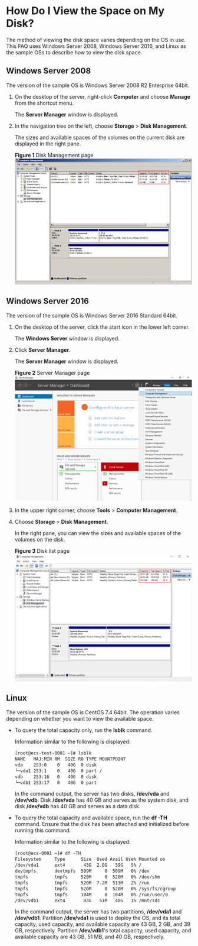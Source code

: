 # How Do I View the Space on My Disk?<a name="evs_faq_0053"></a>

The method of viewing the disk space varies depending on the OS in use. This FAQ uses Windows Server 2008, Windows Server 2016, and Linux as the sample OSs to describe how to view the disk space.

## Windows Server 2008<a name="section171726918570"></a>

The version of the sample OS is Windows Server 2008 R2 Enterprise 64bit.

1.  On the desktop of the server, right-click  **Computer**  and choose  **Manage**  from the shortcut menu.

    The  **Server Manager**  window is displayed.

2.  In the navigation tree on the left, choose  **Storage**  \>  **Disk Management**.

    The sizes and available spaces of the volumes on the current disk are displayed in the right pane.

    **Figure  1**  Disk Management page<a name="fig174673391438"></a>  
    ![](figures/disk-management-page.png "disk-management-page")


## Windows Server 2016<a name="section112851921192418"></a>

The version of the sample OS is Windows Server 2016 Standard 64bit.

1.  On the desktop of the server, click the start icon in the lower left corner.

    The  **Windows Server**  window is displayed.

2.  Click  **Server Manager**.

    The  **Server Manager**  window is displayed.

    **Figure  2**  Server Manager page<a name="fig0450125511307"></a>  
    ![](figures/server-manager-page.png "server-manager-page")

3.  In the upper right corner, choose  **Tools**  \>  **Computer Management**.
4.  Choose  **Storage**  \>  **Disk Management**.

    In the right pane, you can view the sizes and available spaces of the volumes on the disk.

    **Figure  3**  Disk list page<a name="fig11761034193212"></a>  
    ![](figures/disk-list-page.png "disk-list-page")


## Linux<a name="section193332219345"></a>

The version of the sample OS is CentOS 7.4 64bit. The operation varies depending on whether you want to view the available space.

-   To query the total capacity only, run the  **lsblk**  command.

    Information similar to the following is displayed:

    ```
    [root@ecs-test-0001 ~]# lsblk
    NAME   MAJ:MIN RM  SIZE RO TYPE MOUNTPOINT
    vda    253:0    0   40G  0 disk
    └─vda1 253:1    0   40G  0 part /
    vdb    253:16   0   40G  0 disk
    └─vdb1 253:17   0   40G  0 part
    ```

    In the command output, the server has two disks,  **/dev/vda**  and  **/dev/vdb**. Disk  **/dev/vda**  has 40 GB and serves as the system disk, and disk  **/dev/vdb**  has 40 GB and serves as a data disk.

-   To query the total capacity and available space, run the  **df -TH**  command. Ensure that the disk has been attached and initialized before running this command.

    Information similar to the following is displayed:

    ```
    [root@ecs-0001 ~]# df -TH
    Filesystem     Type      Size  Used Avail Use% Mounted on
    /dev/vda1      ext4       43G  2.0G   39G   5% /
    devtmpfs       devtmpfs  509M     0  509M   0% /dev
    tmpfs          tmpfs     520M     0  520M   0% /dev/shm
    tmpfs          tmpfs     520M  7.2M  513M   2% /run
    tmpfs          tmpfs     520M     0  520M   0% /sys/fs/cgroup
    tmpfs          tmpfs     104M     0  104M   0% /run/user/0
    /dev/vdb1      ext4       43G   51M   40G   1% /mnt/sdc
    ```

    In the command output, the server has two partitions,  **/dev/vda1**  and  **/dev/vdb1**. Partition  **/dev/vda1**  is used to deploy the OS, and its total capacity, used capacity, and available capacity are 43 GB, 2 GB, and 39 GB, respectively. Partition  **/dev/vdb1**'s total capacity, used capacity, and available capacity are 43 GB, 51 MB, and 40 GB, respectively.


